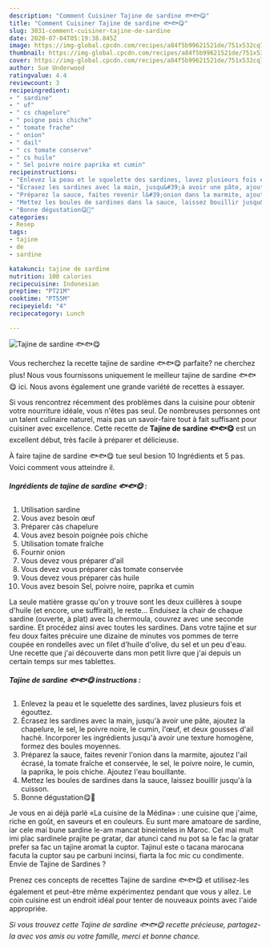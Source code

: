 ```yaml
---
description: "Comment Cuisiner Tajine de sardine 🐟🐟😋"
title: "Comment Cuisiner Tajine de sardine 🐟🐟😋"
slug: 3031-comment-cuisiner-tajine-de-sardine
date: 2020-07-04T05:19:38.845Z
image: https://img-global.cpcdn.com/recipes/a84f5b99621521de/751x532cq70/tajine-de-sardine-🐟🐟😋-photo-principale-de-la-recette.jpg
thumbnail: https://img-global.cpcdn.com/recipes/a84f5b99621521de/751x532cq70/tajine-de-sardine-🐟🐟😋-photo-principale-de-la-recette.jpg
cover: https://img-global.cpcdn.com/recipes/a84f5b99621521de/751x532cq70/tajine-de-sardine-🐟🐟😋-photo-principale-de-la-recette.jpg
author: Sue Underwood
ratingvalue: 4.4
reviewcount: 3
recipeingredient:
- " sardine"
- " uf"
- " cs chapelure"
- " poigne pois chiche"
- " tomate frache"
- " onion"
- " dail"
- " cs tomate conserve"
- " cs huile"
- " Sel poivre noire paprika et cumin"
recipeinstructions:
- "Enlevez la peau et le squelette des sardines, lavez plusieurs fois et égouttez."
- "Écrasez les sardines avec la main, jusqu&#39;à avoir une pâte, ajoutez la chapelure, le sel, le poivre noire, le cumin, l&#39;œuf, et deux gousses d&#39;ail haché. Incorporer les ingrédients jusqu&#39;à avoir une texture homogène, formez des boules moyennes."
- "Préparez la sauce, faites revenir l&#39;onion dans la marmite, ajoutez l&#39;ail écrasé, la tomate fraîche et conservée, le sel, le poivre noire, le cumin, la paprika, le pois chiche. Ajoutez l&#39;eau bouillante."
- "Mettez les boules de sardines dans la sauce, laissez bouillir jusqu&#39;à la cuisson."
- "Bonne dégustation😋💞"
categories:
- Resep
tags:
- tajine
- de
- sardine

katakunci: tajine de sardine 
nutrition: 100 calories
recipecuisine: Indonesian
preptime: "PT21M"
cooktime: "PT55M"
recipeyield: "4"
recipecategory: Lunch

---
```



![Tajine de sardine 🐟🐟😋](https://img-global.cpcdn.com/recipes/a84f5b99621521de/751x532cq70/tajine-de-sardine-🐟🐟😋-photo-principale-de-la-recette.jpg)

Vous recherchez la recette tajine de sardine 🐟🐟😋 parfaite? ne cherchez plus! Nous vous fournissons uniquement le meilleur tajine de sardine 🐟🐟😋 ici. Nous avons également une grande variété de recettes à essayer.

Si vous rencontrez récemment des problèmes dans la cuisine pour obtenir votre nourriture idéale, vous n'êtes pas seul. De nombreuses personnes ont un talent culinaire naturel, mais pas un savoir-faire tout à fait suffisant pour cuisiner avec excellence. Cette recette de <strong> Tajine de sardine 🐟🐟😋 </strong> est un excellent début, très facile à préparer et délicieuse.

<!--inarticleads1-->

À faire tajine de sardine 🐟🐟😋 tue seul besion 10 Ingrédients et 5 pas. Voici comment vous atteindre il.

##### Ingrédients de tajine de sardine 🐟🐟😋 :

1. Utilisation  sardine
1. Vous avez besoin  œuf
1. Préparer  càs chapelure
1. Vous avez besoin  poignée pois chiche
1. Utilisation  tomate fraîche
1. Fournir  onion
1. Vous devez vous préparer  d&#39;ail
1. Vous devez vous préparer  càs tomate conservée
1. Vous devez vous préparer  càs huile
1. Vous avez besoin  Sel, poivre noire, paprika et cumin


La seule matière grasse qu&#39;on y trouve sont les deux cuillères à soupe d&#39;huile (et encore, une suffirait), le reste… Enduisez la chair de chaque sardine (ouverte, à plat) avec la chermoula, couvrez avec une seconde sardine. Et procédez ainsi avec toutes les sardines. Dans votre tajine et sur feu doux faites précuire une dizaine de minutes vos pommes de terre coupée en rondelles avec un filet d&#39;huile d&#39;olive, du sel et un peu d&#39;eau. Une recette que j&#39;ai découverte dans mon petit livre que j&#39;ai depuis un certain temps sur mes tablettes. 

<!--inarticleads2-->

##### Tajine de sardine 🐟🐟😋 instructions :

1. Enlevez la peau et le squelette des sardines, lavez plusieurs fois et égouttez.
1. Écrasez les sardines avec la main, jusqu&#39;à avoir une pâte, ajoutez la chapelure, le sel, le poivre noire, le cumin, l&#39;œuf, et deux gousses d&#39;ail haché. Incorporer les ingrédients jusqu&#39;à avoir une texture homogène, formez des boules moyennes.
1. Préparez la sauce, faites revenir l&#39;onion dans la marmite, ajoutez l&#39;ail écrasé, la tomate fraîche et conservée, le sel, le poivre noire, le cumin, la paprika, le pois chiche. Ajoutez l&#39;eau bouillante.
1. Mettez les boules de sardines dans la sauce, laissez bouillir jusqu&#39;à la cuisson.
1. Bonne dégustation😋💞


Je vous en ai déjà parlé «La cuisine de la Médina» : une cuisine que j&#39;aime, riche en goût, en saveurs et en couleurs. Eu sunt mare amatoare de sardine, iar cele mai bune sardine le-am mancat bineinteles in Maroc. Cel mai mult imi plac sardinele prajite pe gratar, dar atunci cand nu pot sa le fac la gratar prefer sa fac un tajine aromat la cuptor. Tajinul este o tacana marocana facuta la cuptor sau pe carbuni incinsi, fiarta la foc mic cu condimente. Envie de Tajine de Sardines ? 

<!--inarticleads1-->

<p>
Prenez ces concepts de recettes Tajine de sardine 🐟🐟😋 et utilisez-les également et peut-être même expérimentez pendant que vous y allez. Le coin cuisine est un endroit idéal pour tenter de nouveaux points avec l'aide appropriée.
</p>

<p>
<i>Si vous trouvez cette Tajine de sardine 🐟🐟😋 recette précieuse, partagez-la avec vos amis ou votre famille, merci et bonne chance.</i>
</p>
